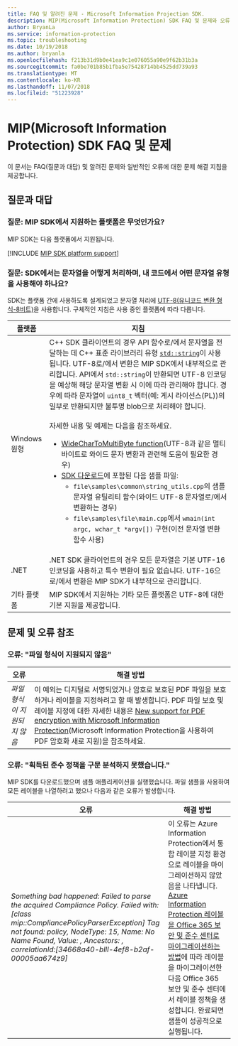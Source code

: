 ```yaml
---
title: FAQ 및 알려진 문제 - Microsoft Information Projection SDK.
description: MIP(Microsoft Information Protection) SDK FAQ 및 문제와 오류 해결 지침
author: BryanLa
ms.service: information-protection
ms.topic: troubleshooting
ms.date: 10/19/2018
ms.author: bryanla
ms.openlocfilehash: f213b31d9b0e41ea9c1e076055a90e9f62b31b3a
ms.sourcegitcommit: fa0be701b85b1fba5e75428714bb4525dd739a93
ms.translationtype: MT
ms.contentlocale: ko-KR
ms.lasthandoff: 11/07/2018
ms.locfileid: "51223928"
---
```

# <a name="microsoft-information-protection-mip-sdk-faqs-and-issues"></a>MIP(Microsoft Information Protection) SDK FAQ 및 문제

이 문서는 FAQ(질문과 대답) 및 알려진 문제와 일반적인 오류에 대한 문제 해결 지침을 제공합니다.

## <a name="frequently-asked-questions"></a>질문과 대답 

### <a name="question-which-platforms-are-supported-by-the-mip-sdk"></a>질문: MIP SDK에서 지원하는 플랫폼은 무엇인가요?

MIP SDK는 다음 플랫폼에서 지원됩니다.

[!INCLUDE [MIP SDK platform support](../include/mip-sdk-platform-support.md)]

### <a name="question-how-does-the-sdk-handle-strings-and-what-string-type-should-i-be-using-in-my-code"></a>질문: SDK에서는 문자열을 어떻게 처리하며, 내 코드에서 어떤 문자열 유형을 사용해야 하나요?

SDK는 플랫폼 간에 사용하도록 설계되었고 문자열 처리에 [UTF-8(유니코드 변환 형식-8비트)](https://wikipedia.org/wiki/UTF-8)을 사용합니다. 구체적인 지침은 사용 중인 플랫폼에 따라 다릅니다.

| 플랫폼 | 지침 |
|-|-|
| Windows 원형 | C++ SDK 클라이언트의 경우 API 함수로/에서 문자열을 전달하는 데 C++ 표준 라이브러리 유형 [`std::string`](https://wikipedia.org/wiki/C%2B%2B_string_handling)이 사용됩니다. UTF-8로/에서 변환은 MIP SDK에서 내부적으로 관리합니다. API에서 `std::string`이 반환되면 UTF-8 인코딩을 예상해 해당 문자열 변환 시 이에 따라 관리해야 합니다. 경우에 따라 문자열이 `uint8_t` 벡터(예: 게시 라이선스(PL))의 일부로 반환되지만 불투명 blob으로 처리해야 합니다.<br><br>자세한 내용 및 예제는 다음을 참조하세요.<ul><li>[WideCharToMultiByte function](/windows/desktop/api/stringapiset/nf-stringapiset-widechartomultibyte)(UTF-8과 같은 멀티바이트로 와이드 문자 변환과 관련해 도움이 필요한 경우)<li>[SDK 다운로드](setup-configure-mip.md#configure-your-client-workstation)에 포함된 다음 샘플 파일:<ul><li>`file\samples\common\string_utils.cpp`의 샘플 문자열 유틸리티 함수(와이드 UTF-8 문자열로/에서 변환하는 경우)<li>`file\samples\file\main.cpp`에서 `wmain(int argc, wchar_t *argv[])` 구현(이전 문자열 변환 함수 사용)</li></ul></ul>|
| .NET | .NET SDK 클라이언트의 경우 모든 문자열은 기본 UTF-16 인코딩을 사용하고 특수 변환이 필요 없습니다. UTF-16으로/에서 변환은 MIP SDK가 내부적으로 관리합니다. |
| 기타 플랫폼 | MIP SDK에서 지원하는 기타 모든 플랫폼은 UTF-8에 대한 기본 지원을 제공합니다. |

## <a name="issues-and-errors-reference"></a>문제 및 오류 참조

### <a name="error-file-format-not-supported"></a>오류: "파일 형식이 지원되지 않음"  

| 오류 | 해결 방법 |
|-|-|
|*파일 형식이 지원되지 않음*| 이 예외는 디지털로 서명되었거나 암호로 보호된 PDF 파일을 보호하거나 레이블을 지정하려고 할 때 발생합니다. PDF 파일 보호 및 레이블 지정에 대한 자세한 내용은 [New support for PDF encryption with Microsoft Information Protection](https://techcommunity.microsoft.com/t5/Azure-Information-Protection/New-support-for-PDF-encryption-with-Microsoft-Information/ba-p/262757)(Microsoft Information Protection을 사용하여 PDF 암호화 새로 지원)을 참조하세요.|

### <a name="error-failed-to-parse-the-acquired-compliance-policy"></a>오류: "획득된 준수 정책을 구문 분석하지 못했습니다."  

MIP SDK를 다운로드했으며 샘플 애플리케이션을 실행했습니다. 파일 샘플을 사용하여 모든 레이블을 나열하려고 했으나 다음과 같은 오류가 발생합니다.

| 오류 | 해결 방법 |
|-|-|
|*Something bad happened: Failed to parse the acquired Compliance Policy. Failed with: [class mip::CompliancePolicyParserException] Tag not found: policy, NodeType: 15, Name: No Name Found, Value: , Ancestors: <SyncFile><Content>, correlationId:[34668a40-blll-4ef8-b2af-00005aa674z9]*| 이 오류는 Azure Information Protection에서 통합 레이블 지정 환경으로 레이블을 마이그레이션하지 않았음을 나타냅니다. [Azure Information Protection 레이블을 Office 365 보안 및 준수 센터로 마이그레이션하는 방법](/azure/information-protection/configure-policy-migrate-labels)에 따라 레이블을 마이그레이션한 다음 Office 365 보안 및 준수 센터에서 레이블 정책을 생성합니다. 완료되면 샘플이 성공적으로 실행됩니다.|
